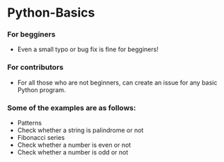 # Python-Basics

### For begginers

- Even a small typo or bug fix is fine for begginers!

### For contributors

- For all those who are not beginners, can create an issue for any basic Python program.

### Some of the examples are as follows:

- Patterns
- Check whether a string is palindrome or not
- Fibonacci series
- Check whether a number is even or not
- Check whether a number is odd or not
